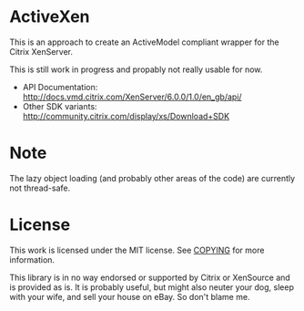 ActiveXen
=========

This is an approach to create an ActiveModel compliant wrapper for the Citrix
XenServer.

This is still work in progress and propably not really usable for now.

* API Documentation: http://docs.vmd.citrix.com/XenServer/6.0.0/1.0/en_gb/api/
* Other SDK variants: http://community.citrix.com/display/xs/Download+SDK

Note
====

The lazy object loading (and probably other areas of the code) are currently not thread-safe.

License
=======

This work is licensed under the MIT license. See [COPYING](COPYING) for more information.

This library is in no way endorsed or supported by Citrix or XenSource and is provided as is. It is probably useful, but might also neuter your dog, sleep with your wife, and sell your house on eBay. So don't blame me.